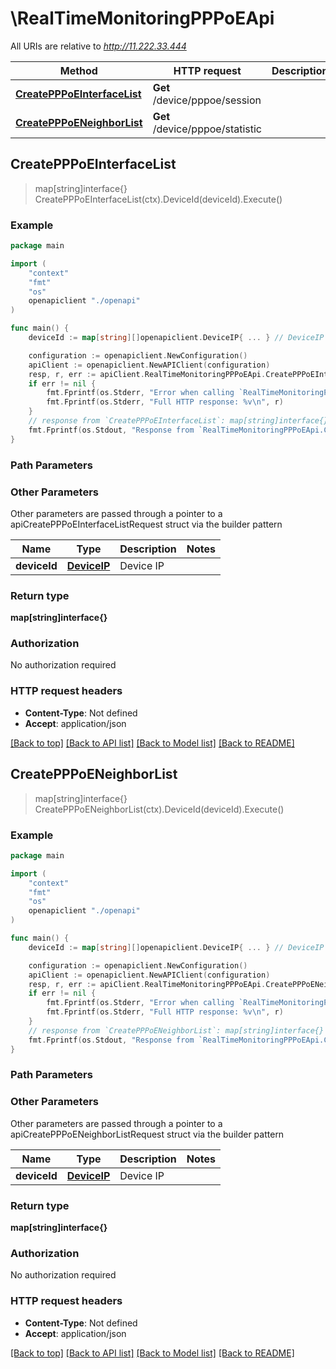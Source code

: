# \RealTimeMonitoringPPPoEApi

All URIs are relative to *http://11.222.33.444*

Method | HTTP request | Description
------------- | ------------- | -------------
[**CreatePPPoEInterfaceList**](RealTimeMonitoringPPPoEApi.md#CreatePPPoEInterfaceList) | **Get** /device/pppoe/session | 
[**CreatePPPoENeighborList**](RealTimeMonitoringPPPoEApi.md#CreatePPPoENeighborList) | **Get** /device/pppoe/statistic | 



## CreatePPPoEInterfaceList

> map[string]interface{} CreatePPPoEInterfaceList(ctx).DeviceId(deviceId).Execute()





### Example

```go
package main

import (
    "context"
    "fmt"
    "os"
    openapiclient "./openapi"
)

func main() {
    deviceId := map[string][]openapiclient.DeviceIP{ ... } // DeviceIP | Device IP

    configuration := openapiclient.NewConfiguration()
    apiClient := openapiclient.NewAPIClient(configuration)
    resp, r, err := apiClient.RealTimeMonitoringPPPoEApi.CreatePPPoEInterfaceList(context.Background()).DeviceId(deviceId).Execute()
    if err != nil {
        fmt.Fprintf(os.Stderr, "Error when calling `RealTimeMonitoringPPPoEApi.CreatePPPoEInterfaceList``: %v\n", err)
        fmt.Fprintf(os.Stderr, "Full HTTP response: %v\n", r)
    }
    // response from `CreatePPPoEInterfaceList`: map[string]interface{}
    fmt.Fprintf(os.Stdout, "Response from `RealTimeMonitoringPPPoEApi.CreatePPPoEInterfaceList`: %v\n", resp)
}
```

### Path Parameters



### Other Parameters

Other parameters are passed through a pointer to a apiCreatePPPoEInterfaceListRequest struct via the builder pattern


Name | Type | Description  | Notes
------------- | ------------- | ------------- | -------------
 **deviceId** | [**DeviceIP**](DeviceIP.md) | Device IP | 

### Return type

**map[string]interface{}**

### Authorization

No authorization required

### HTTP request headers

- **Content-Type**: Not defined
- **Accept**: application/json

[[Back to top]](#) [[Back to API list]](../README.md#documentation-for-api-endpoints)
[[Back to Model list]](../README.md#documentation-for-models)
[[Back to README]](../README.md)


## CreatePPPoENeighborList

> map[string]interface{} CreatePPPoENeighborList(ctx).DeviceId(deviceId).Execute()





### Example

```go
package main

import (
    "context"
    "fmt"
    "os"
    openapiclient "./openapi"
)

func main() {
    deviceId := map[string][]openapiclient.DeviceIP{ ... } // DeviceIP | Device IP

    configuration := openapiclient.NewConfiguration()
    apiClient := openapiclient.NewAPIClient(configuration)
    resp, r, err := apiClient.RealTimeMonitoringPPPoEApi.CreatePPPoENeighborList(context.Background()).DeviceId(deviceId).Execute()
    if err != nil {
        fmt.Fprintf(os.Stderr, "Error when calling `RealTimeMonitoringPPPoEApi.CreatePPPoENeighborList``: %v\n", err)
        fmt.Fprintf(os.Stderr, "Full HTTP response: %v\n", r)
    }
    // response from `CreatePPPoENeighborList`: map[string]interface{}
    fmt.Fprintf(os.Stdout, "Response from `RealTimeMonitoringPPPoEApi.CreatePPPoENeighborList`: %v\n", resp)
}
```

### Path Parameters



### Other Parameters

Other parameters are passed through a pointer to a apiCreatePPPoENeighborListRequest struct via the builder pattern


Name | Type | Description  | Notes
------------- | ------------- | ------------- | -------------
 **deviceId** | [**DeviceIP**](DeviceIP.md) | Device IP | 

### Return type

**map[string]interface{}**

### Authorization

No authorization required

### HTTP request headers

- **Content-Type**: Not defined
- **Accept**: application/json

[[Back to top]](#) [[Back to API list]](../README.md#documentation-for-api-endpoints)
[[Back to Model list]](../README.md#documentation-for-models)
[[Back to README]](../README.md)

